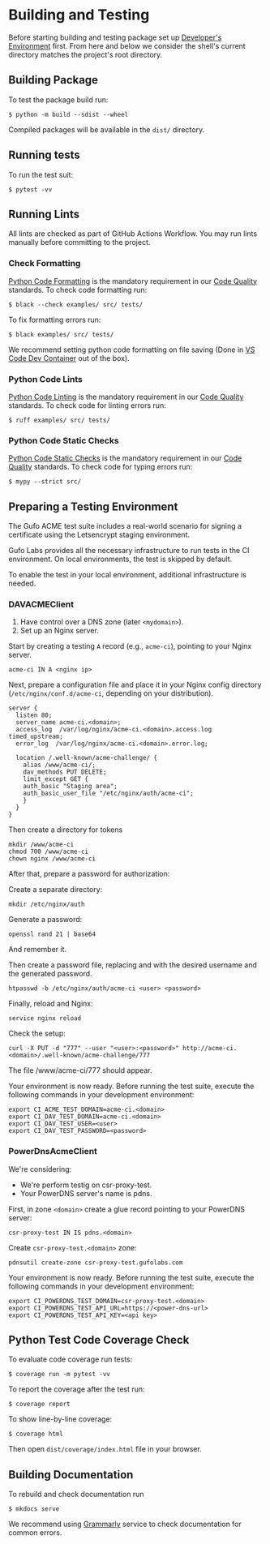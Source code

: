 # Building and Testing

Before starting building and testing package set up 
[Developer's Environment](environment.md) first.
From here and below we consider the shell's current
directory matches the project's root directory.

## Building Package

To test the package build run:

```
$ python -m build --sdist --wheel
```

Compiled packages will be available in the `dist/` directory.

## Running tests

To run the test suit:

```
$ pytest -vv
```

## Running Lints

All lints are checked as part of GitHub Actions Workflow. You may run lints
manually before committing to the project.

### Check Formatting

[Python Code Formatting](codequality.md#python-code-formatting) is the mandatory
requirement in our [Code Quality](codequality.md) standards. To check code
formatting run:

```
$ black --check examples/ src/ tests/
```

To fix formatting errors run:
```
$ black examples/ src/ tests/
```

We recommend setting python code formatting on file saving
(Done in [VS Code Dev Container](environment.md#visual-studio-code-dev-container)
out of the box).

### Python Code Lints

[Python Code Linting](codequality.md#python-code-linting) is the mandatory
requirement in our [Code Quality](codequality.md) standards. To check code
for linting errors run:

```
$ ruff examples/ src/ tests/
```

### Python Code Static Checks

[Python Code Static Checks](codequality.md#python-code-static-checks) is the mandatory
requirement in our [Code Quality](codequality.md) standards. To check code
for typing errors run:

```
$ mypy --strict src/
```

## Preparing a Testing Environment

The Gufo ACME test suite includes a real-world scenario for signing a certificate
using the Letsencrypt staging environment.

Gufo Labs provides all the necessary infrastructure
to run tests in the CI environment. On local environments, the test is skipped by default.

To enable the test in your local environment, additional
infrastructure is needed.

### DAVACMEClient

1. Have control over a DNS zone (later `<mydomain>`).
2. Set up an Nginx server.

Start by creating a testing `A` record (e.g., `acme-ci`), pointing
to your Nginx server.

```
acme-ci IN A <nginx ip>
```

Next, prepare a configuration file and place it in your
Nginx config directory (`/etc/nginx/conf.d/acme-ci`,
depending on your distribution).

``` title="/etc/nginx/conf.d/acme-ci"
server {
  listen 80;
  server_name acme-ci.<domain>;
  access_log  /var/log/nginx/acme-ci.<domain>.access.log timed_upstream;
  error_log  /var/log/nginx/acme-ci.<domain>.error.log;
  
  location /.well-known/acme-challenge/ {
    alias /www/acme-ci/;
    dav_methods PUT DELETE;
    limit_except GET {
    auth_basic "Staging area";
    auth_basic_user_file "/etc/nginx/auth/acme-ci"; 
    }
  }
}
```

Then create a directory for tokens

```
mkdir /www/acme-ci
chmod 700 /www/acme-ci
chown nginx /www/acme-ci
```

After that, prepare a password for authorization:

Create a separate directory:

```
mkdir /etc/nginx/auth
```

Generate a password:
```
openssl rand 21 | base64
```
And remember it.

Then create a password file, replacing <user> and <password>
with the desired username and the generated password.

```
htpasswd -b /etc/nginx/auth/acme-ci <user> <password>
```

Finally, reload and Nginx:

```
service nginx reload
```

Check the setup:

```
curl -X PUT -d "777" --user "<user>:<password>" http://acme-ci.<domain>/.well-known/acme-challenge/777
```

The file /www/acme-ci/777 should appear.

Your environment is now ready. Before running the test suite, execute the following
commands in your development environment:

```
export CI_ACME_TEST_DOMAIN=acme-ci.<domain>
export CI_DAV_TEST_DOMAIN=acme-ci.<domain>
export CI_DAV_TEST_USER=<user>
export CI_DAV_TEST_PASSWORD=<password>
```

### PowerDnsAcmeClient

We're considering:

* We're perform testig on csr-proxy-test.<domain>
* Your PowerDNS server's name is pdns.<domain>

First, in zone `<domain>` create a glue record pointing to your PowerDNS server:

```
csr-proxy-test IN IS pdns.<domain>
```

Create `csr-proxy-test.<domain>` zone:

```
pdnsutil create-zone csr-proxy-test.gufolabs.com
```

Your environment is now ready. Before running the test suite, execute the following
commands in your development environment:

```
export CI_POWERDNS_TEST_DOMAIN=csr-proxy-test.<domain>
export CI_POWERDNS_TEST_API_URL=https://<power-dns-url>
export CI_POWERDNS_TEST_API_KEY=<api key>

```



## Python Test Code Coverage Check

To evaluate code coverage run tests:

```
$ coverage run -m pytest -vv
```

To report the coverage after the test run:

```
$ coverage report
```

To show line-by-line coverage:

```
$ coverage html
```

Then open `dist/coverage/index.html` file in your browser.

## Building Documentation

To rebuild and check documentation run

```
$ mkdocs serve
```

We recommend using [Grammarly][Grammarly] service to check
documentation for common errors.

[Grammarly]: https://grammarly.com/